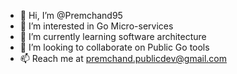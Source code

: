 - 👋 Hi, I’m @Premchand95
- 👀 I’m interested in Go Micro-services
- 🌱 I’m currently learning software architecture
- 💞️ I’m looking to collaborate on Public Go tools
- 📫 Reach me at premchand.publicdev@gmail.com

<!---
Premchand95/Premchand95 is a ✨ special ✨ repository because its `README.md` (this file) appears on your GitHub profile.
You can click the Preview link to take a look at your changes.
--->
